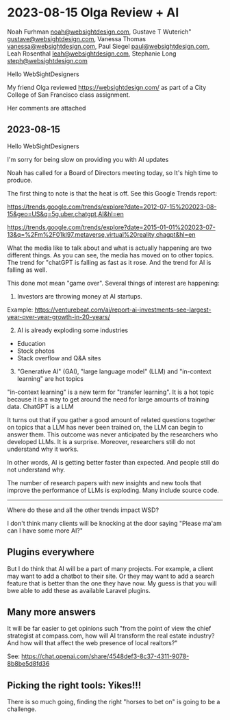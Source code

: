 # 2023-08-15 Olga Review + AI

Noah Furhman <noah@websightdesign.com>,
Gustave T Wuterich" <gustave@websightdesign.com>,
Vanessa Thomas <vanessa@websightdesign.com>,
Paul Siegel <paul@websightdesign.com>,
Leah Rosenthal <leah@websightdesign.com>,
Stephanie Long <steph@websightdesign.com>

Hello WebSightDesigners

My friend Olga reviewed https://websightdesign.com/ as part of a City College of San Francisco  class assignment.

Her comments are attached


## 2023-08-15

Hello WebSightDesigners

I'm sorry for being slow on providing you with AI updates

Noah has called for a Board of Directors meeting today, so It's high time to produce.

The first thing to note is that the heat is off. See this Google Trends report:

https://trends.google.com/trends/explore?date=2012-07-15%202023-08-15&geo=US&q=5g,uber,chatgpt,AI&hl=en

https://trends.google.com/trends/explore?date=2015-01-01%202023-07-13&q=%2Fm%2F01kl97,metaverse,virtual%20reality,chagpt&hl=en

What the media like to talk about and what is actually happening are two different things. As you can see, the media has moved on to other topics. The trend for "chatGPT is falling as fast as it rose. And the trend for AI is falling as well.

This done mot mean "game over". Several things of interest are happening:

1. Investors are throwing money at AI startups.

Example: https://venturebeat.com/ai/report-ai-investments-see-largest-year-over-year-growth-in-20-years/

2. AI is already exploding some industries

* Education
* Stock photos
* Stack overflow and Q&A sites

3. "Generative AI" (GAI), "large language model" (LLM) and "in-context learning" are hot topics

"in-context learning" is a new term for "transfer learning". It is a hot topic because it is a way to get around the need for large amounts of training data. ChatGPT is a LLM

It turns out that if you gather a good amount of related questions together on topics that a LLM has never been trained on, the LLM can begin to answer them. This outcome was never anticipated by the researchers who developed LLMs. It is a surprise. Moreover, researchers still do not understand why it works.

In other words, AI is getting better faster than expected. And people still do not understand why.

The number of research papers with new insights and new tools that improve the performance of LLMs is exploding. Many include source code.


***

Where do these and all the other trends impact WSD?

I don't think many clients will be knocking at the door saying "Please ma'am can I have some more AI?"

## Plugins everywhere

But I do think that AI will be a part of many projects. For example, a client may want to add a chatbot to their site. Or they may want to add a search feature that is better than the one they have now. My guess is that you will bwe able to add these as available Laravel plugins.

## Many more answers

It will be far easier to get opinions such "from the point of view the chief strategist at compass.com, how will AI transform the real estate industry? And how will that affect the web presence of local realtors?"

See: https://chat.openai.com/share/4548def3-8c37-4311-9078-8b8be5d8fd36

## Picking the right tools: Yikes!!!

There is so much going, finding the right "horses to bet on" is going to be a challenge.





